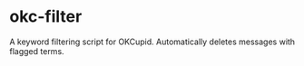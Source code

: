 okc-filter
==========

A keyword filtering script for OKCupid. Automatically deletes messages with flagged terms.
